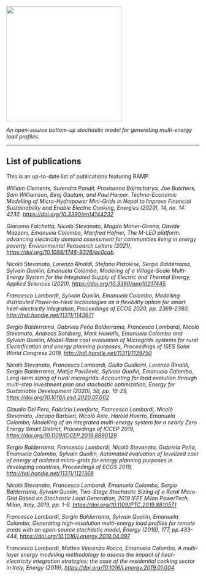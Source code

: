 <img src="https://github.com/SESAM-Polimi/RAMP/blob/master/docs/figures/RAMP_logo_basic.png" width="300">

*An open-source bottom-up stochastic model for generating multi-energy load profiles.*

---

## List of publications
This is an up-to-date list of publications featuring RAMP.

*William Clements, Surendra Pandit, Prashanna Bajracharya, Joe Butchers, Sam Williamson, Biraj Gautam, and Paul Harper. Techno-Economic Modelling of Micro-Hydropower Mini-Grids in Nepal to Improve Financial Sustainability and Enable Electric Cooking, Energies (2020), 14, no. 14: 4232. https://doi.org/10.3390/en14144232*

*Giacomo Falchetta, Nicolò Stevanato, Magda Moner-Girona, Davide Mazzoni, Emanuela Colombo, Manfred Hafner, The M-LED platform: advancing electricity demand assessment for communities living in energy poverty, Environmental Reasearch Letters (2021), https://doi.org/10.1088/1748-9326/ac0cab*

*Nicolò Stevanato, Lorenzo Rinaldi, Stefano Pistolese, Sergio Balderrama, Sylvain Quoilin, Emanuela Colombo, Modeling of a Village-Scale Multi-Energy System for the Integrated Supply of Electric and Thermal Energy, Applied Sciences (2020), https://doi.org/10.3390/app10217445*

*Francesco Lombardi, Sylvain Quoilin, Emanuela Colombo, Modelling distributed Power-to-Heat technologies as a flexibility option for smart heat-electricity integration, Proceedings of ECOS 2020, pp. 2369-2380, http://hdl.handle.net/11311/1143671*

*Sergio Balderrama, Gabriela Peña Balderrama, Francesco Lombardi, Nicolò Stevanato, Andreas Sahlberg, Mark Howells, Emanuela Colombo and Sylvain Quoilin, Model-Base cost evaluation of Microgrids systems for rural Electrification and energy planning purposes, Proceedings of ISES Solar World Congress 2019, http://hdl.handle.net/11311/1139750*

*Nicolò Stevanato, Francesco Lombardi, Giulia Guidicini, Lorenzo Rinaldi, Sergio Balderrama, Matija Pavičević, Sylvain Quoilin, Emanuela Colombo, Long-term sizing of rural microgrids: Accounting for load evolution through multi-step investment plan and stochastic optimization, Energy for Sustainable Development (2020), 58, pp. 16-29, https://doi.org/10.1016/j.esd.2020.07.002*

*Claudio Del Pero, Fabrizio Leonforte, Francesco Lombardi, Nicolò Stevanato, Jacopo Barbieri, Nicolò Aste, Harold Huerto, Emanuela Colombo, 
Modelling of an integrated multi-energy system for a nearly Zero Energy Smart District, 
Proceedings of ICCEP 2019, https://doi.org/10.1109/ICCEP.2019.8890129*

*Sergio Balderrama, Francesco Lombardi, Nicolò Stevanato, Gabriela Peña, Emanuela Colombo, Sylvain Quoilin,
Automated evaluation of levelized cost of energy of isolated micro-grids for energy planning purposes in developing countries, 
Proceedings of ECOS 2019, 	http://hdl.handle.net/11311/1121368*

*Nicolò Stevanato, Francesco Lombardi, Emanuela Colombo, Sergio Balderrama, Sylvain Quoilin, 
Two-Stage Stochastic Sizing of a Rural Micro-Grid Based on Stochastic Load Generation, 
2019 IEEE Milan PowerTech, Milan, Italy, 2019, pp. 1-6. https://doi.org/10.1109/PTC.2019.8810571*

*Francesco Lombardi, Sergio Balderrama, Sylvain Quoilin, Emanuela Colombo, 
Generating high-resolution multi-energy load profiles for remote areas with an open-source stochastic model, 
Energy (2019), 177, pp.433-444, https://doi.org/10.1016/j.energy.2019.04.097* 

*Francesco Lombardi, Matteo Vincenzo Rocco, Emanuela Colombo, 
A multi-layer energy modelling methodology to assess the impact of heat-electricity integration strategies: the case of the residential cooking sector in Italy, 
Energy (2019), https://doi.org/10.1016/j.energy.2019.01.004*

